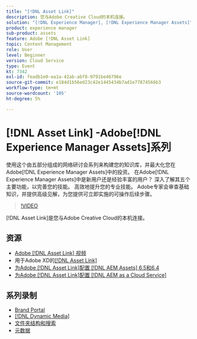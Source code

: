 ```yaml
---
title: "[!DNL Asset Link]"
description: 您与Adobe Creative Cloud的本机连接。
solution: "[!DNL Experience Manager], [!DNL Experience Manager Assets]"
product: experience manager
sub-product: assets
feature: Adobe [!DNL Asset Link]
topic: Content Management
role: User
level: Beginner
version: Cloud Service
type: Event
kt: 7342
exl-id: feadb1e0-ea1a-42ab-abf8-9791be46796e
source-git-commit: e184d1b56ed23c42e1445434b7ad1e77874566b3
workflow-type: tm+mt
source-wordcount: '105'
ht-degree: 5%

---
```


# [!DNL Asset Link] -Adobe[!DNL Experience Manager Assets]系列

使用这个由五部分组成的网络研讨会系列来构建您的知识库，并最大化您在Adobe[!DNL Experience Manager Assets]中的投资。 在Adobe[!DNL Experience Manager Assets]中是新用户还是经验丰富的用户？ 深入了解其五个主要功能，以完善您的技能。 高效地提升您的专业技能。 Adobe专家会审查基础知识，并提供高级见解，为您提供可立即实施的可操作后续步骤。

>[!VIDEO](https://video.tv.adobe.com/v/332127/?quality=12&learn=on&hidetitle=true)

[!DNL Asset Link]是您与Adobe Creative Cloud的本机连接。

## 资源

* [Adobe [!DNL Asset Link] 视频](https://experienceleague.adobe.com/en/docs/experience-manager-learn/assets/adobe-asset-link/launch-adobe-asset-link)
* 用于Adobe XD的[[!DNL Asset Link] ](https://helpx.adobe.com/cn/enterprise/using/adobe-asset-link-for-xd.html)
* [为Adobe [!DNL Asset Link]配置 [!DNL AEM Assets] 6.5和6.4](https://helpx.adobe.com/enterprise/using/configure-aem-assets-6-for-asset-link.html)
* [为Adobe [!DNL Asset Link]配置 [!DNL AEM as a Cloud Service] ](https://helpx.adobe.com/cn/enterprise/using/configure-aem-assets-for-asset-link.html)

## 系列录制

* [Brand Portal](brand-portal.md)
* [[!DNL Dynamic Media]](dynamic-media.md)
* [文件夹结构和搜索](folder-structure-search.md)
* [元数据](metadata.md)
